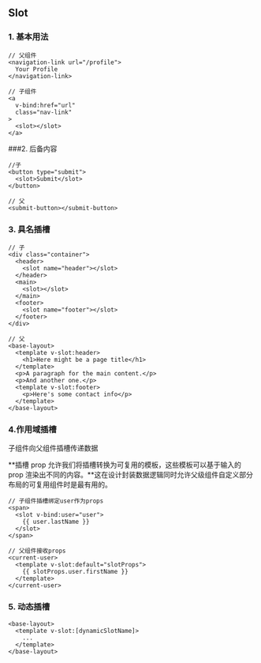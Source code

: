 ## Slot

### 1. 基本用法

```vue
// 父组件
<navigation-link url="/profile">
  Your Profile
</navigation-link>
```

```vue
// 子组件
<a
  v-bind:href="url"
  class="nav-link"
>
  <slot></slot>
</a>
```

###2. 后备内容

```vue
//子
<button type="submit">
  <slot>Submit</slot>
</button>
```

```vue
// 父
<submit-button></submit-button>
```

### 3. 具名插槽

```vue
// 子
<div class="container">
  <header>
    <slot name="header"></slot>
  </header>
  <main>
    <slot></slot>
  </main>
  <footer>
    <slot name="footer"></slot>
  </footer>
</div>
```

```vue
// 父
<base-layout>
  <template v-slot:header>
    <h1>Here might be a page title</h1>
  </template>
  <p>A paragraph for the main content.</p>
  <p>And another one.</p>
  <template v-slot:footer>
    <p>Here's some contact info</p>
  </template>
</base-layout>
```

### 4.作用域插槽

子组件向父组件插槽传递数据

**插槽 prop 允许我们将插槽转换为可复用的模板，这些模板可以基于输入的 prop 渲染出不同的内容。**这在设计封装数据逻辑同时允许父级组件自定义部分布局的可复用组件时是最有用的。

```vue
// 子组件插槽绑定user作为props
<span>
  <slot v-bind:user="user">
    {{ user.lastName }}
  </slot>
</span>
```

```vue
// 父组件接收props
<current-user>
  <template v-slot:default="slotProps">
    {{ slotProps.user.firstName }}
  </template>
</current-user>
```

### 5. 动态插槽

```vue
<base-layout>
  <template v-slot:[dynamicSlotName]>
    ...
  </template>
</base-layout>
```

